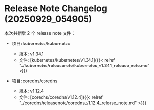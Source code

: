 # Release Note Changelog (20250929_054905)

本次共新增 2 个 release note 文件：

- 项目: kubernetes/kubernetes
  - 版本: v1.34.1
  - 文件: [kubernetes/kubernetes/v1.34.1]({{< relref "../kubernetes/releasenote/kubernetes_v1.34.1_release_note.md" >}})

- 项目: coredns/coredns
  - 版本: v1.12.4
  - 文件: [coredns/coredns/v1.12.4]({{< relref "../coredns/releasenote/coredns_v1.12.4_release_note.md" >}})

